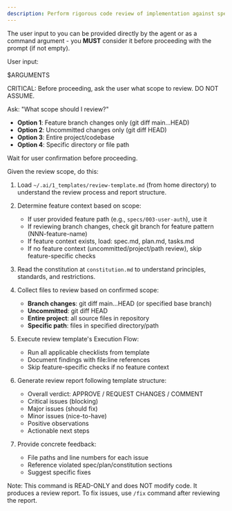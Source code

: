 ```yaml
---
description: Perform rigorous code review of implementation against spec, plan, and constitution
---
```


The user input to you can be provided directly by the agent or as a command argument - you **MUST** consider it before proceeding with the prompt (if not empty).

User input:

$ARGUMENTS

CRITICAL: Before proceeding, ask the user what scope to review. DO NOT ASSUME.

Ask: "What scope should I review?"
- **Option 1**: Feature branch changes only (git diff main...HEAD)
- **Option 2**: Uncommitted changes only (git diff HEAD)
- **Option 3**: Entire project/codebase
- **Option 4**: Specific directory or file path

Wait for user confirmation before proceeding.

Given the review scope, do this:

1. Load `~/.ai/1_templates/review-template.md` (from home directory) to understand the review process and report structure.

2. Determine feature context based on scope:
   - If user provided feature path (e.g., `specs/003-user-auth`), use it
   - If reviewing branch changes, check git branch for feature pattern (NNN-feature-name)
   - If feature context exists, load: spec.md, plan.md, tasks.md
   - If no feature context (uncommitted/project/path review), skip feature-specific checks

3. Read the constitution at `constitution.md` to understand principles, standards, and restrictions.

4. Collect files to review based on confirmed scope:
   - **Branch changes**: git diff main...HEAD (or specified base branch)
   - **Uncommitted**: git diff HEAD
   - **Entire project**: all source files in repository
   - **Specific path**: files in specified directory/path

5. Execute review template's Execution Flow:
   - Run all applicable checklists from template
   - Document findings with file:line references
   - Skip feature-specific checks if no feature context

6. Generate review report following template structure:
   - Overall verdict: APPROVE / REQUEST CHANGES / COMMENT
   - Critical issues (blocking)
   - Major issues (should fix)
   - Minor issues (nice-to-have)
   - Positive observations
   - Actionable next steps

7. Provide concrete feedback:
   - File paths and line numbers for each issue
   - Reference violated spec/plan/constitution sections
   - Suggest specific fixes

Note: This command is READ-ONLY and does NOT modify code. It produces a review report. To fix issues, use `/fix` command after reviewing the report.
